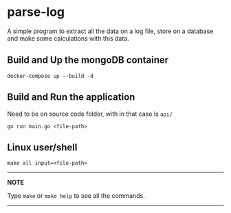 # parse-log

A simple program to extract all the data on a log file, store on a database and make some calculations with this data.

## Build and Up the mongoDB container

    docker-compose up --build -d
        
## Build and Run the application
  Need to be on source code folder, with in that case is ``api/``

    go run main.go <file-path>

## Linux user/shell

    make all input=<file-path>
    
---
**NOTE**

Type ``make`` or ``make help`` to see all the commands.

---